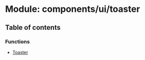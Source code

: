 # Module: components/ui/toaster

## Table of contents

### Functions

- [Toaster](../functions/components_ui_toaster.Toaster.md)
